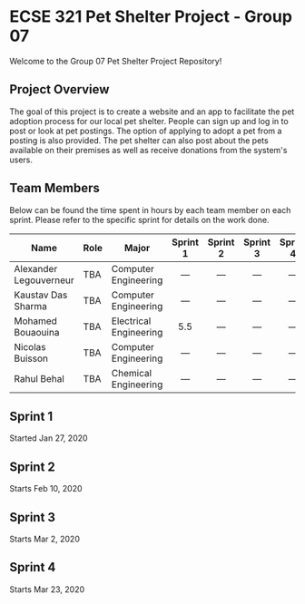 # ECSE 321 Pet Shelter Project - Group 07

Welcome to the Group 07 Pet Shelter Project Repository!

## Project Overview 

The goal of this project is to create a website and an app to facilitate the pet adoption process for our local pet shelter. People can sign up and log in to post or look at pet postings. The option of applying to adopt a pet from a posting is also provided. The pet shelter can also post about the pets available on their premises as well as receive donations from the system's users.

## Team Members

Below can be found the time spent in hours by each team member on each sprint. Please refer to the specific sprint for details on the work done. 

| Name  | Role | Major | Sprint 1 | Sprint 2 | Sprint 3 | Sprint 4 |
| ----- | ----- | ----- | :-----: | :-----: | :-----: | :-----: |
| Alexander Legouverneur  | TBA | Computer Engineering | &mdash; | &mdash; | &mdash; | &mdash; |
| Kaustav Das Sharma | TBA | Computer Engineering | &mdash; | &mdash; | &mdash; | &mdash; |
| Mohamed Bouaouina | TBA | Electrical Engineering | 5.5 | &mdash; | &mdash; | &mdash; |
| Nicolas Buisson | TBA | Computer Engineering | &mdash; | &mdash; | &mdash; | &mdash; |
| Rahul Behal | TBA | Chemical Engineering | &mdash; | &mdash; | &mdash; | &mdash; |


## Sprint 1 

Started Jan 27, 2020


## Sprint 2

Starts Feb 10, 2020

## Sprint 3

Starts Mar 2, 2020

## Sprint 4

Starts Mar 23, 2020
